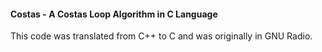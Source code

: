 #### Costas - A Costas Loop Algorithm in C Language
This code was translated from C++ to C and was originally in GNU Radio.
